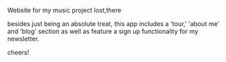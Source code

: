 Website for my music project lost,there

besides just being an absolute treat, this app includes a 'tour,' 'about me' and 'blog' section as well as feature a sign up functionality for my newsletter.

cheers!
